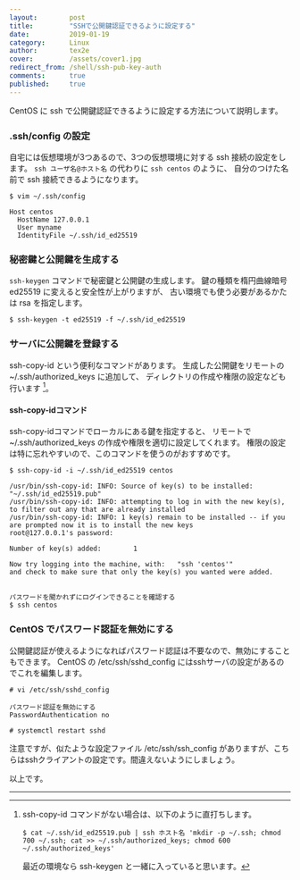 ```yaml
---
layout:        post
title:         "SSHで公開鍵認証できるように設定する"
date:          2019-01-19
category:      Linux
author:        tex2e
cover:         /assets/cover1.jpg
redirect_from: /shell/ssh-pub-key-auth
comments:      true
published:     true
---
```


CentOS に ssh で公開鍵認証できるように設定する方法について説明します。

### .ssh/config の設定

自宅には仮想環境が3つあるので、3つの仮想環境に対する ssh 接続の設定をします。
`ssh ユーザ名@ホスト名` の代わりに `ssh centos` のように、
自分のつけた名前で ssh 接続できるようになります。

```command
$ vim ~/.ssh/config

Host centos
  HostName 127.0.0.1
  User myname
  IdentityFile ~/.ssh/id_ed25519
```

### 秘密鍵と公開鍵を生成する

`ssh-keygen` コマンドで秘密鍵と公開鍵の生成します。
鍵の種類を楕円曲線暗号 ed25519 に変えると安全性が上がりますが、
古い環境でも使う必要があるかたは rsa を指定します。

```command
$ ssh-keygen -t ed25519 -f ~/.ssh/id_ed25519
```

### サーバに公開鍵を登録する

ssh-copy-id という便利なコマンドがあります。
生成した公開鍵をリモートの ~/.ssh/authorized_keys に追加して、
ディレクトリの作成や権限の設定なども行います [^1]。

[^1]: ssh-copy-id コマンドがない場合は、以下のように直打ちします。
    ```command
    $ cat ~/.ssh/id_ed25519.pub | ssh ホスト名 'mkdir -p ~/.ssh; chmod 700 ~/.ssh; cat >> ~/.ssh/authorized_keys; chmod 600 ~/.ssh/authorized_keys'
    ```
    最近の環境なら ssh-keygen と一緒に入っていると思います。


#### ssh-copy-idコマンド

ssh-copy-idコマンドでローカルにある鍵を指定すると、
リモートで ~/.ssh/authorized_keys の作成や権限を適切に設定してくれます。
権限の設定は特に忘れやすいので、このコマンドを使うのがおすすめです。

```command
$ ssh-copy-id -i ~/.ssh/id_ed25519 centos

/usr/bin/ssh-copy-id: INFO: Source of key(s) to be installed: "~/.ssh/id_ed25519.pub"
/usr/bin/ssh-copy-id: INFO: attempting to log in with the new key(s), to filter out any that are already installed
/usr/bin/ssh-copy-id: INFO: 1 key(s) remain to be installed -- if you are prompted now it is to install the new keys
root@127.0.0.1's password:

Number of key(s) added:        1

Now try logging into the machine, with:   "ssh 'centos'"
and check to make sure that only the key(s) you wanted were added.


パスワードを聞かれずにログインできることを確認する
$ ssh centos
```

### CentOS でパスワード認証を無効にする

公開鍵認証が使えるようになればパスワード認証は不要なので、無効にすることもできます。
CentOS の /etc/ssh/sshd_config にはsshサーバの設定があるのでこれを編集します。

```command
# vi /etc/ssh/sshd_config

パスワード認証を無効にする
PasswordAuthentication no

# systemctl restart sshd
```

注意ですが、似たような設定ファイル /etc/ssh/ssh_config がありますが、こちらはsshクライアントの設定です。間違えないようにしましょう。

以上です。

---
